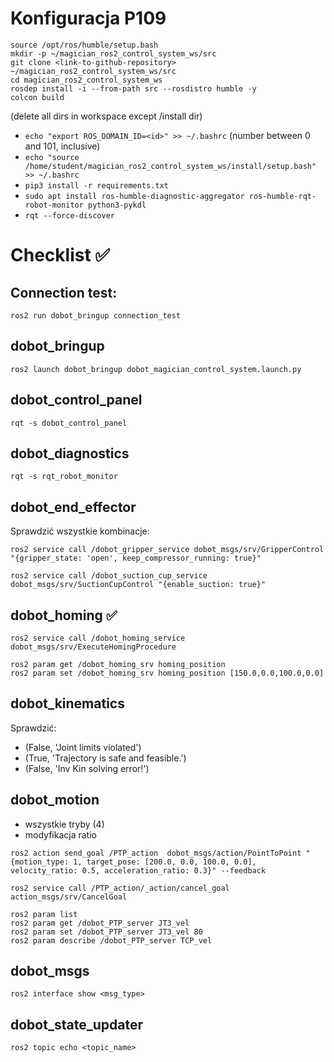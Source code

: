 # Konfiguracja P109
```
source /opt/ros/humble/setup.bash
mkdir -p ~/magician_ros2_control_system_ws/src
git clone <link-to-github-repository> ~/magician_ros2_control_system_ws/src
cd magician_ros2_control_system_ws
rosdep install -i --from-path src --rosdistro humble -y
colcon build
```
(delete all dirs in workspace except /install dir)



* `echo "export ROS_DOMAIN_ID=<id>" >> ~/.bashrc` (number between 0 and 101, inclusive)
* `echo "source /home/student/magician_ros2_control_system_ws/install/setup.bash" >> ~/.bashrc`
* `pip3 install -r requirements.txt`
* `sudo apt install ros-humble-diagnostic-aggregator ros-humble-rqt-robot-monitor python3-pykdl` 
* `rqt --force-discover`


# Checklist :white_check_mark:

## Connection test:
```
ros2 run dobot_bringup connection_test 
```

## dobot_bringup 
```
ros2 launch dobot_bringup dobot_magician_control_system.launch.py
```

## dobot_control_panel 
```
rqt -s dobot_control_panel
```

## dobot_diagnostics 
```
rqt -s rqt_robot_monitor
```

## dobot_end_effector
Sprawdzić wszystkie kombinacje: 
```
ros2 service call /dobot_gripper_service dobot_msgs/srv/GripperControl "{gripper_state: 'open', keep_compressor_running: true}"
```
```
ros2 service call /dobot_suction_cup_service dobot_msgs/srv/SuctionCupControl "{enable_suction: true}"
```
## dobot_homing :white_check_mark: 
```
ros2 service call /dobot_homing_service dobot_msgs/srv/ExecuteHomingProcedure
```
```
ros2 param get /dobot_homing_srv homing_position  
ros2 param set /dobot_homing_srv homing_position [150.0,0.0,100.0,0.0]
```
## dobot_kinematics  
Sprawdzić:
* (False, 'Joint limits violated')
* (True, 'Trajectory is safe and feasible.')
* (False, 'Inv Kin solving error!')
## dobot_motion 
- wszystkie tryby (4) 
- modyfikacja ratio 
```
ros2 action send_goal /PTP_action  dobot_msgs/action/PointToPoint "{motion_type: 1, target_pose: [200.0, 0.0, 100.0, 0.0], velocity_ratio: 0.5, acceleration_ratio: 0.3}" --feedback
```
```
ros2 service call /PTP_action/_action/cancel_goal action_msgs/srv/CancelGoal
```
```
ros2 param list    
ros2 param get /dobot_PTP_server JT3_vel   
ros2 param set /dobot_PTP_server JT3_vel 80    
ros2 param describe /dobot_PTP_server TCP_vel 
```
## dobot_msgs 
```
ros2 interface show <msg_type>
```
## dobot_state_updater 
```
ros2 topic echo <topic_name>
```

```
